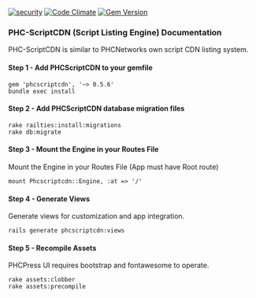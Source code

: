 [![security](https://hakiri.io/github/PHCNetworks/phc-scrtipcdn/master.svg)](https://hakiri.io/github/PHCNetworks/phc-scrtipcdn/master)
[![Code Climate](https://codeclimate.com/github/PHCNetworks/phc-scrtipcdn/badges/gpa.svg)](https://codeclimate.com/github/PHCNetworks/phc-scrtipcdn)
[![Gem Version](https://badge.fury.io/rb/phcscriptcdn.svg)](https://badge.fury.io/rb/phcscriptcdn)
  
### PHC-ScriptCDN (Script Listing Engine) Documentation
PHC-ScriptCDN is similar to PHCNetworks own script CDN listing system.

#### Step 1 - Add PHCScriptCDN to your gemfile  

	gem 'phcscriptcdn', '~> 0.5.6'
	bundle exec install  
  
#### Step 2 - Add PHCScriptCDN database migration files  

	rake railties:install:migrations  
	rake db:migrate  
  
#### Step 3 - Mount the Engine in your Routes File  
Mount the Engine in your Routes File (App must have Root route)  
  
	mount Phcscriptcdn::Engine, :at => '/'  
  
#### Step 4 - Generate Views  
Generate views for customization and app integration.  
  
	rails generate phcscriptcdn:views

#### Step 5 - Recompile Assets  
PHCPress UI requires bootstrap and fontawesome to operate.  
  
	rake assets:clobber
	rake assets:precompile  
  